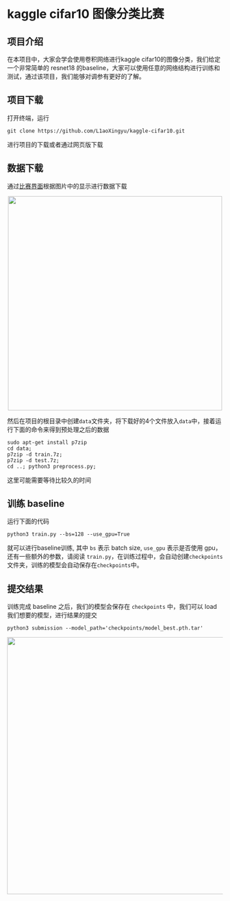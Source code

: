 # kaggle cifar10 图像分类比赛

## 项目介绍

在本项目中，大家会学会使用卷积网络进行kaggle cifar10的图像分类，我们给定一个非常简单的 resnet18 的baseline，大家可以使用任意的网络结构进行训练和测试，通过该项目，我们能够对调参有更好的了解。

## 项目下载

打开终端，运行

```
git clone https://github.com/L1aoXingyu/kaggle-cifar10.git
```

进行项目的下载或者通过网页版下载

## 数据下载
通过[比赛界面](https://www.kaggle.com/c/cifar-10)根据图片中的显示进行数据下载

<center>
<img src='https://ws1.sinaimg.cn/large/006tNbRwly1fwai15kmgvj31he13aq5k.jpg' width='500'>
</center>

然后在项目的根目录中创建`data`文件夹，将下载好的4个文件放入`data`中，接着运行下面的命令来得到预处理之后的数据

```
sudo apt-get install p7zip
cd data;
p7zip -d train.7z;
p7zip -d test.7z;
cd ..; python3 preprocess.py;
```

这里可能需要等待比较久的时间

## 训练 baseline
运行下面的代码

```
python3 train.py --bs=128 --use_gpu=True
```

就可以进行baseline训练, 其中 `bs` 表示 batch size, `use_gpu` 表示是否使用 gpu，还有一些额外的参数，请阅读 `train.py`，在训练过程中，会自动创建`checkpoints`文件夹，训练的模型会自动保存在`checkpoints`中。

## 提交结果
训练完成 baseline 之后，我们的模型会保存在 `checkpoints` 中，我们可以 load 我们想要的模型，进行结果的提交

```
python3 submission --model_path='checkpoints/model_best.pth.tar'
```

<center>
<img src='https://ws2.sinaimg.cn/large/006tNbRwly1fwa9n14kymj30rf061aa5.jpg' width='600'>
</center>